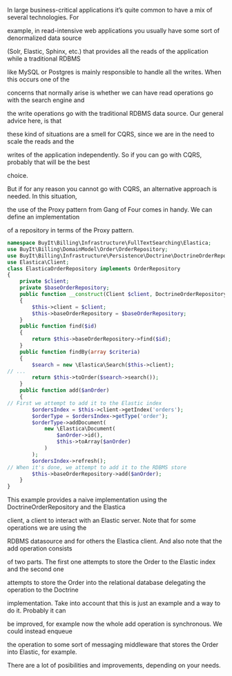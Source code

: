 In large business-critical applications it’s quite common to have a mix of several technologies. For

example, in read-intensive web applications you usually have some sort of denormalized data source

\(Solr, Elastic, Sphinx, etc.\) that provides all the reads of the application while a traditional RDBMS

like MySQL or Postgres is mainly responsible to handle all the writes. When this occurs one of the

concerns that normally arise is whether we can have read operations go with the search engine and

the write operations go with the traditional RDBMS data source. Our general advice here, is that

these kind of situations are a smell for CQRS, since we are in the need to scale the reads and the

writes of the application independently. So if you can go with CQRS, probably that will be the best

choice.

But if for any reason you cannot go with CQRS, an alternative approach is needed. In this situation,

the use of the Proxy pattern from Gang of Four comes in handy. We can define an implementation

of a repository in terms of the Proxy pattern.

```php
namespace BuyIt\Billing\Infrastructure\FullTextSearching\Elastica;
use BuyIt\Billing\DomainModel\Order\OrderRepository;
use BuyIt\Billing\Infrastructure\Persistence\Doctrine\DoctrineOrderRepository;
use Elastica\Client;
class ElasticaOrderRepository implements OrderRepository
{
    private $client;
    private $baseOrderRepository;
    public function __construct(Client $client, DoctrineOrderRepository $baseOrderRepository)
    {
        $this->client = $client;
        $this->baseOrderRepository = $baseOrderRepository;
    }
    public function find($id)
    {
        return $this->baseOrderRepository->find($id);
    }
    public function findBy(array $criteria)
    {
        $search = new \Elastica\Search($this->client);
// ...
        return $this->toOrder($search->search());
    }
    public function add($anOrder)
    {
// First we attempt to add it to the Elastic index
        $ordersIndex = $this->client->getIndex('orders');
        $orderType = $ordersIndex->getType('order');
        $orderType->addDocument(
            new \Elastica\Document(
                $anOrder->id(),
                $this->toArray($anOrder)
            )
        );
        $ordersIndex->refresh();
// When it's done, we attempt to add it to the RDBMS store
        $this->baseOrderRepository->add($anOrder);
    }
}
```

This example provides a naive implementation using the DoctrineOrderRepository and the Elastica

client, a client to interact with an Elastic server. Note that for some operations we are using the

RDBMS datasource and for others the Elastica client. And also note that the add operation consists

of two parts. The first one attempts to store the Order to the Elastic index and the second one

attempts to store the Order into the relational database delegating the operation to the Doctrine

implementation. Take into account that this is just an example and a way to do it. Probably it can

be improved, for example now the whole add operation is synchronous. We could instead enqueue

the operation to some sort of messaging middleware that stores the Order into Elastic, for example.

There are a lot of posibilities and improvements, depending on your needs.

